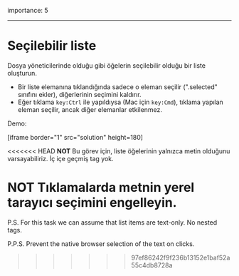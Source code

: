 importance: 5

---

# Seçilebilir liste

Dosya yöneticilerinde olduğu gibi öğelerin seçilebilir olduğu bir liste oluşturun.

 - Bir liste elemanına tıklandığında sadece o eleman seçilir (".selected" sınıfını ekler), diğerlerinin seçimini kaldırır.
 - Eğer tıklama `key:Ctrl` ile yapıldıysa (Mac için `key:Cmd`), tıklama yapılan eleman seçilir, ancak diğer elemanlar etkilenmez.

Demo:

[iframe border="1" src="solution" height=180]

<<<<<<< HEAD
**NOT** Bu görev için, liste öğelerinin yalnızca metin olduğunu varsayabiliriz. İç içe geçmiş tag yok.

**NOT** Tıklamalarda metnin yerel tarayıcı seçimini engelleyin.
=======
P.S. For this task we can assume that list items are text-only. No nested tags.

P.P.S. Prevent the native browser selection of the text on clicks.
>>>>>>> 97ef86242f9f236b13152e1baf52a55c4db8728a
